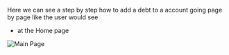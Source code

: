 Here we can see a step by step how to add a debt to a account going page by page like the user would see 

* at the Home page

![Main Page](https://user-images.githubusercontent.com/123515727/231375700-97ac35af-0de9-482b-9558-e8e1d7fe6a8b.jpg)

